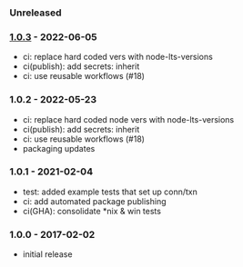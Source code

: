 
### Unreleased


### [1.0.3] - 2022-06-05

- ci: replace hard coded vers with node-lts-versions
- ci(publish): add secrets: inherit
- ci: use reusable workflows (#18)


### 1.0.2 - 2022-05-23

- ci: replace hard coded node vers with node-lts-versions
- ci(publish): add secrets: inherit
- ci: use reusable workflows (#18)
- packaging updates


### 1.0.1 - 2021-02-04

- test: added example tests that set up conn/txn
- ci: add automated package publishing
- ci(GHA): consolidate \*nix & win tests


### 1.0.0 - 2017-02-02

- initial release

[1.0.3]: https://github.com/haraka/haraka-plugin-template/releases/tag/1.0.3
